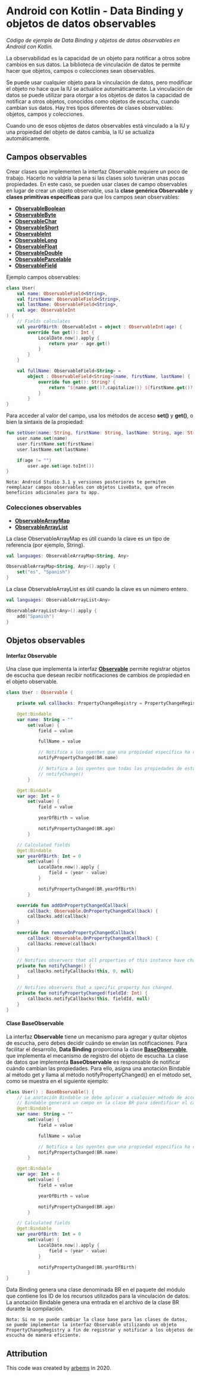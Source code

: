 # Android con Kotlin - Data Binding y objetos de datos observables

*Código de ejemplo de Data Binding y objetos de datos observables en Android con Kotlin.*

La observabilidad es la capacidad de un objeto para notificar a otros sobre cambios en sus datos. La biblioteca de vinculación de datos te permite hacer que objetos, campos o colecciones sean observables.

Se puede usar cualquier objeto para la vinculación de datos, pero modificar el objeto no hace que la IU se actualice automáticamente. La vinculación de datos se puede utilizar para otorgar a los objetos de datos la capacidad de notificar a otros objetos, conocidos como objetos de escucha, cuando cambian sus datos. Hay tres tipos diferentes de clases observables: objetos, campos y colecciones.

Cuando uno de esos objetos de datos observables está vinculado a la IU y una propiedad del objeto de datos cambia, la IU se actualiza automáticamente.

## Campos observables

Crear clases que implementen la interfaz Observable requiere un poco de trabajo. Hacerlo no valdría la pena si las clases solo tuvieran unas pocas propiedades. 
En este caso, se pueden usar clases de campo observables en lugar de crear un objeto observable, usa la **clase genérica Observable** y **clases primitivas específicas** para que los campos sean observables:

* [**ObservableBoolean**](https://developer.android.com/reference/android/databinding/ObservableBoolean?hl=es-419)
* [**ObservableByte**](https://developer.android.com/reference/android/databinding/ObservableByte?hl=es-419)
* [**ObservableChar**](https://developer.android.com/reference/android/databinding/ObservableChar?hl=es-419)
* [**ObservableShort**](https://developer.android.com/reference/android/databinding/ObservableShort?hl=es-419)
* [**ObservableInt**](https://developer.android.com/reference/android/databinding/ObservableInt?hl=es-419)
* [**ObservableLong**](https://developer.android.com/reference/android/databinding/ObservableLong?hl=es-419)
* [**ObservableFloat**](https://developer.android.com/reference/android/databinding/ObservableFloat?hl=es-419)
* [**ObservableDouble**](https://developer.android.com/reference/android/databinding/ObservableDouble?hl=es-419)
* [**ObservableParcelable**](https://developer.android.com/reference/android/databinding/ObservableParcelable?hl=es-419)
* [**ObservableField**](https://developer.android.com/reference/android/databinding/ObservableField?hl=es-419)

Ejemplo campos observables:

```kotlin
class User(
    val name: ObservableField<String>,
    val firstName: ObservableField<String>,
    val lastName: ObservableField<String>,
    val age: ObservableInt
) {
    // Fields calculates
    val yearOfBirth: ObservableInt = object : ObservableInt(age) {
        override fun get(): Int {
            LocalDate.now().apply {
                return year - age.get()
            }
        }
    }

    val fullName: ObservableField<String> =
        object : ObservableField<String>(name, firstName, lastName) {
            override fun get(): String? {
                return "${name.get()?.capitalize()} ${firstName.get()?.capitalize()} ${lastName.get()?.capitalize()}"
            }
        }
}
```

Para acceder al valor del campo, usa los métodos de acceso **set()** y **get()**, o bien la sintaxis de la propiedad:

```kotlin
fun setUser(name: String, firstName: String, lastName: String, age: String) {
    user.name.set(name)
    user.firstName.set(firstName)
    user.lastName.set(lastName)

    if(age != "")
        user.age.set(age.toInt())
}
```

`Nota: Android Studio 3.1 y versiones posteriores te permiten reemplazar campos observables con objetos LiveData, que ofrecen beneficios adicionales para tu app.`

### Colecciones observables

* [**ObservableArrayMap**](https://developer.android.com/reference/android/databinding/ObservableArrayMap?hl=es-419)
* [**ObservableArrayList**](https://developer.android.com/reference/android/databinding/ObservableArrayList?hl=es-419)

La clase ObservableArrayMap es útil cuando la clave es un tipo de referencia (por ejemplo, String).

```kotlin
val languages: ObservableArrayMap<String, Any>

ObservableArrayMap<String, Any>().apply {
    set("es", "Spanish")
}
```

La clase ObservableArrayList es útil cuando la clave es un número entero.

```kotlin
val languages: ObservableArrayList<Any>

ObservableArrayList<Any>().apply {
    add("Spanish")
}
```


## Objetos observables

#### Interfaz Observable

Una clase que implementa la interfaz [**Observable**](https://developer.android.com/reference/android/databinding/Observable) permite registrar objetos de escucha que desean recibir notificaciones de cambios de propiedad en el objeto observable.

```kotlin
class User : Observable {

    private val callbacks: PropertyChangeRegistry = PropertyChangeRegistry()

    @get:Bindable
    var name: String = ""
        set(value) {
            field = value

            fullName = value

            // Notifica a los oyentes que una propiedad específica ha cambiado.
            notifyPropertyChanged(BR.name)

            // Notifica a los oyentes que todas las propiedades de esta instancia han cambiado.
            // notifyChange()
        }

    @get:Bindable
    var age: Int = 0
        set(value) {
            field = value

            yearOfBirth = value

            notifyPropertyChanged(BR.age)
        }

    // Calculated fields
    @get:Bindable
    var yearOfBirth: Int = 0
        set(value) {
            LocalDate.now().apply {
                field = (year - value)
            }

            notifyPropertyChanged(BR.yearOfBirth)
        }

    override fun addOnPropertyChangedCallback(
        callback: Observable.OnPropertyChangedCallback) {
        callbacks.add(callback)
    }

    override fun removeOnPropertyChangedCallback(
        callback: Observable.OnPropertyChangedCallback) {
        callbacks.remove(callback)
    }

    // Notifies observers that all properties of this instance have changed.
    private fun notifyChange() {
        callbacks.notifyCallbacks(this, 0, null)
    }

    // Notifies observers that a specific property has changed.
    private fun notifyPropertyChanged(fieldId: Int) {
        callbacks.notifyCallbacks(this, fieldId, null)
    }
}
```

#### Clase BaseObservable

La interfaz **Observable** tiene un mecanismo para agregar y quitar objetos de escucha, pero debes decidir cuándo se envían las notificaciones. Para facilitar el desarrollo, **Data Binding** proporciona la clase [**BaseObservable**](https://developer.android.com/reference/android/databinding/BaseObservable), que implementa el mecanismo de registro del objeto de escucha. La clase de datos que implementa **BaseObservable** es responsable de notificar cuándo cambian las propiedades. Para ello, asigna una anotación Bindable al método get y llama al método notifyPropertyChanged() en el método set, como se muestra en el siguiente ejemplo:

```kotlin
class User() : BaseObservable() {
    // La anotación Bindable se debe aplicar a cualquier método de acceso getter de una clase Observable.
    // Bindable generará un campo en la clase BR para identificar el campo que ha cambiado.
    @get:Bindable
    var name: String = ""
        set(value) {
            field = value

            fullName = value

            // Notifica a los oyentes que una propiedad específica ha cambiado.
            notifyPropertyChanged(BR.name)
        }

    @get:Bindable
    var age: Int = 0
        set(value) {
            field = value

            yearOfBirth = value

            notifyPropertyChanged(BR.age)
        }

    // Calculated fields
    @get:Bindable
    var yearOfBirth: Int = 0
        set(value) {
            LocalDate.now().apply {
                field = (year - value)
            }

            notifyPropertyChanged(BR.yearOfBirth)
        }
}
```

Data Binding genera una clase denominada BR en el paquete del módulo que contiene los ID de los recursos utilizados para la vinculación de datos. La anotación Bindable genera una entrada en el archivo de la clase BR durante la compilación. 

`Nota: Si no se puede cambiar la clase base para las clases de datos, se puede implementar la interfaz Observable utilizando un objeto PropertyChangeRegistry a fin de registrar y notificar a los objetos de escucha de manera eficiente.`


## Attribution

This code was created by [arbems](https://github.com/arbems) in 2020.